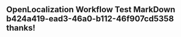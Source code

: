 <properties
ms.topic="hero-topic"
ms.test1="hero-topic"
ms.test2="test"/>

## OpenLocalization Workflow Test MarkDown b424a419-ead3-46a0-b112-46f907cd5358 thanks!
